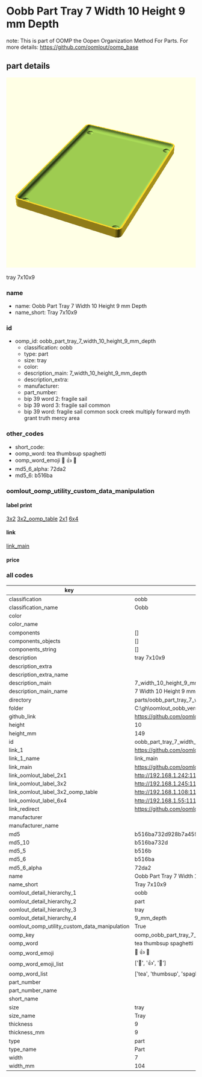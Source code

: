 # Oobb Part Tray 7 Width 10 Height 9 mm Depth  

note: This is part of OOMP the Oopen Organization Method For Parts. For more details: https://github.com/oomlout/oomp_base

##  part details
  

[![](3dpr.png)](3dpr.png)

tray 7x10x9



### name
* name: Oobb Part Tray 7 Width 10 Height 9 mm Depth
* name_short: Tray 7x10x9 
### id
* oomp_id: oobb_part_tray_7_width_10_height_9_mm_depth
  * classification: oobb
  * type: part
  * size: tray
  * color: 
  * description_main: 7_width_10_height_9_mm_depth
  * description_extra: 
  * manufacturer: 
  * part_number: 
  * bip 39 word 2: fragile sail
  * bip 39 word 3: fragile sail common
  * bip 39 word: fragile sail common sock creek multiply forward myth grant truth mercy area

### other_codes
* short_code: 
* oomp_word: tea thumbsup spaghetti
* oomp_word_emoji :tea: :thumbsup: :spaghetti:
* md5_6_alpha: 72da2
* md5_6: b516ba






### oomlout_oomp_utility_custom_data_manipulation
#### label print
[3x2](http://192.168.1.245:1112/?label=oomp%2072da2)
[3x2_oomp_table](http://192.168.1.108:1112/?label=oomp%2072da2)
[2x1](http://192.168.1.242:1112/?label=oomp%2072da2)
[6x4](http://192.168.1.55:1112/?label=oomp%2072da2)    

#### link

[link_main](https://github.com/oomlout/oomlout_oobb_version_4_generated_parts/tree/main/navigation_oomp/oobb/part/tray/7_width_10_height_9_mm_depth/part)                              

#### price







### all codes 
| key | value |  
| --- | --- |  
| classification | oobb |  
| classification_name | Oobb |  
| color |  |  
| color_name |  |  
| components | [] |  
| components_objects | [] |  
| components_string | [] |  
| description | tray 7x10x9 |  
| description_extra |  |  
| description_extra_name |  |  
| description_main | 7_width_10_height_9_mm_depth |  
| description_main_name | 7 Width 10 Height 9 mm Depth |  
| directory | parts/oobb_part_tray_7_width_10_height_9_mm_depth |  
| folder | C:\gh\oomlout_oobb_version_4_generated_parts\parts\oobb_part_tray_7_width_10_height_9_mm_depth |  
| github_link | https://github.com/oomlout/oomlout_oomp_part_src/tree/main/parts/oobb_part_tray_7_width_10_height_9_mm_depth |  
| height | 10 |  
| height_mm | 149 |  
| id | oobb_part_tray_7_width_10_height_9_mm_depth |  
| link_1 | https://github.com/oomlout/oomlout_oobb_version_4_generated_parts/tree/main/navigation_oomp/oobb/part/tray/7_width_10_height_9_mm_depth/part |  
| link_1_name | link_main |  
| link_main | https://github.com/oomlout/oomlout_oobb_version_4_generated_parts/tree/main/navigation_oomp/oobb/part/tray/7_width_10_height_9_mm_depth/part |  
| link_oomlout_label_2x1 | http://192.168.1.242:1112/?label=oomp%2072da2 |  
| link_oomlout_label_3x2 | http://192.168.1.245:1112/?label=oomp%2072da2 |  
| link_oomlout_label_3x2_oomp_table | http://192.168.1.108:1112/?label=oomp%2072da2 |  
| link_oomlout_label_6x4 | http://192.168.1.55:1112/?label=oomp%2072da2 |  
| link_redirect | https://github.com/oomlout/oomlout_oobb_version_4_generated_parts/tree/main/parts/oobb_tray_07_10_09 |  
| manufacturer |  |  
| manufacturer_name |  |  
| md5 | b516ba732d928b7a45999ce05cef8ae3 |  
| md5_10 | b516ba732d |  
| md5_5 | b516b |  
| md5_6 | b516ba |  
| md5_6_alpha | 72da2 |  
| name | Oobb Part Tray 7 Width 10 Height 9 mm Depth |  
| name_short | Tray 7x10x9  |  
| oomlout_detail_hierarchy_1 | oobb |  
| oomlout_detail_hierarchy_2 | part |  
| oomlout_detail_hierarchy_3 | tray |  
| oomlout_detail_hierarchy_4 | 9_mm_depth |  
| oomlout_oomp_utility_custom_data_manipulation | True |  
| oomp_key | oomp_oobb_part_tray_7_width_10_height_9_mm_depth |  
| oomp_word | tea thumbsup spaghetti |  
| oomp_word_emoji | :tea: :thumbsup: :spaghetti: |  
| oomp_word_emoji_list | [':tea:', ':thumbsup:', ':spaghetti:'] |  
| oomp_word_list | ['tea', 'thumbsup', 'spaghetti'] |  
| part_number |  |  
| part_number_name |  |  
| short_name |  |  
| size | tray |  
| size_name | Tray |  
| thickness | 9 |  
| thickness_mm | 9 |  
| type | part |  
| type_name | Part |  
| width | 7 |  
| width_mm | 104 |  
